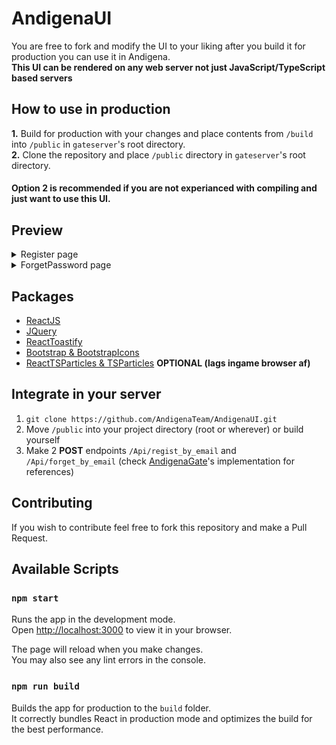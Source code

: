 # AndigenaUI

You are free to fork and modify the UI to your liking after you build it for production you can use it in Andigena.\
**This UI can be rendered on any web server not just JavaScript/TypeScript based servers**

## How to use in production

**1.** Build for production with your changes and place contents from `/build` into `/public` in `gateserver`'s root directory.\
**2.** Clone the repository and place `/public` directory in `gateserver`'s root directory.
#### **Option 2 is recommended if you are not experianced with compiling and just want to use this UI.**

## Preview
<details>
<summary>Register page</summary>

![register page](./previews/register.png)
</details>

<details>
<summary>ForgetPassword page</summary>

![forgetpassword page](./previews/forgetPassword.png)
![forgetpassword page2](./previews/forgetPassword2.png)
</details>

## Packages
- [ReactJS](https://reactjs.org)
- [JQuery](https://jquery.com/)
- [ReactToastify](https://www.npmjs.com/package/react-toastify)
- [Bootstrap & BootstrapIcons](https://getbootstrap.com)
- [ReactTSParticles & TSParticles](https://www.npmjs.com/package/react-tsparticles) **OPTIONAL (lags ingame browser af)**

## Integrate in your server
1. `git clone https://github.com/AndigenaTeam/AndigenaUI.git`
2. Move `/public` into your project directory (root or wherever) or build yourself
3. Make 2 **POST** endpoints `/Api/regist_by_email` and `/Api/forget_by_email` (check [AndigenaGate](https://github.com/AndigenaTeam/andigenagate/blob/main/routes/registerRoutes.js)'s implementation for references)

## Contributing
If you wish to contribute feel free to fork this repository and make a Pull Request.

## Available Scripts

### `npm start`

Runs the app in the development mode.\
Open [http://localhost:3000](http://localhost:3000) to view it in your browser.

The page will reload when you make changes.\
You may also see any lint errors in the console.

### `npm run build`

Builds the app for production to the `build` folder.\
It correctly bundles React in production mode and optimizes the build for the best performance.
